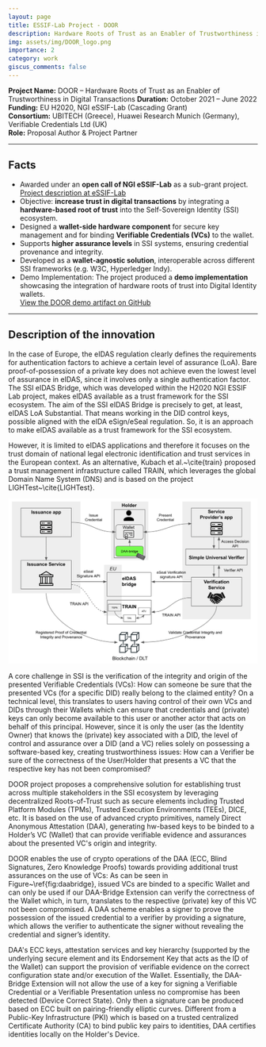 ```yaml
---
layout: page
title: ESSIF-Lab Project - DOOR 
description: Hardware Roots of Trust as an Enabler of Trustworthiness in Digital Transactions
img: assets/img/DOOR_logo.png
importance: 2
category: work
giscus_comments: false
---
```

 
**Project Name:** DOOR – Hardware Roots of Trust as an Enabler of Trustworthiness in Digital Transactions
**Duration:** October 2021 – June 2022  
**Funding:** EU H2020, NGI eSSIF-Lab (Cascading Grant)  
**Consortium:** UBITECH (Greece), Huawei Research Munich (Germany), Verifiable Credentials Ltd (UK)  
**Role:** Proposal Author & Project Partner   

---

## Facts

- Awarded under an **open call of NGI eSSIF-Lab** as a sub-grant project.  [Project description at eSSIF-Lab](https://essif-lab.eu/hardware-roots-of-trust-as-an-enabler-of-trustworthiness-in-digital-transactions-by-ubitech/)
- Objective: **increase trust in digital transactions** by integrating a **hardware-based root of trust** into the Self-Sovereign Identity (SSI) ecosystem.  
- Designed a **wallet-side hardware component** for secure key management and for binding **Verifiable Credentials (VCs)** to the wallet.  
- Supports **higher assurance levels** in SSI systems, ensuring credential provenance and integrity.  
- Developed as a **wallet-agnostic solution**, interoperable across different SSI frameworks (e.g. W3C, Hyperledger Indy).  
- Demo Implementation: The project produced a **demo implementation** showcasing the integration of hardware roots of trust into Digital Identity wallets.  
[View the DOOR demo artifact on GitHub](https://github.com/Door-project/videos/releases/tag/Demo)
---

## Description of the innovation
  
In the case of Europe, the eIDAS regulation clearly defines the requirements for authentication factors to achieve a certain level of assurance (LoA). Bare proof-of-possession of a private key does not achieve even the lowest level of assurance in eIDAS, since it involves only a single authentication factor. The SSI eIDAS Bridge, which was developed within the H2020 NGI ESSIF Lab project, makes eIDAS available as a trust framework for the SSI ecosystem. The aim of the SSI eIDAS Bridge is precisely to get, at least, eIDAS LoA Substantial. That means working in the DID control keys, possible aligned with the eIDA eSign/eSeal regulation. So, it is an approach to make eIDAS available as a trust framework for the SSI ecosystem.

However, it is limited to eIDAS applications and therefore it focuses on the trust domain of national legal electronic identification and trust services in the European context. As an alternative, Kubach et al.~\cite{train} proposed a trust management infrastructure called TRAIN, which leverages the global Domain Name System (DNS) and is based on the project LIGHTest~\cite{LIGHTest}. 

<img src="/assets/img/DOOR_essif.png" width="700">

A core challenge in SSI is the verification of the integrity and origin of the presented Verifiable Credentials (VCs): How can someone be sure that the presented VCs (for a specific DID) really belong to the claimed entity?  On a technical level, this translates to users having control of their own VCs and DIDs through their Wallets which can ensure that credentials and (private) keys can only become available to this user or another actor that acts on behalf of this principal. However, since it is only the user (as the Identity Owner) that knows the (private) key associated with a DID, the level of control and assurance over a DID (and a VC) relies solely on possessing a software-based key, creating trustworthiness issues: How can a Verifier be sure of the correctness of the User/Holder that presents a VC that the respective key has not been compromised?

DOOR project proposes a comprehensive solution for establishing trust across multiple stakeholders in the SSI ecosystem by leveraging decentralized Roots-of-Trust such as secure elements including Trusted Platform Modules (TPMs), Trusted Execution Environments (TEEs), DICE, etc. It is based on the use of advanced crypto primitives, namely Direct Anonymous Attestation (DAA), generating hw-based keys to be binded to a Holder’s VC (Wallet) that can provide verifiable evidence and assurances about the presented VC's origin and integrity.

DOOR enables the use of crypto operations of the DAA (ECC, Blind Signatures, Zero Knowledge Proofs) towards providing additional trust assurances on the use of VCs: As can be seen in Figure~\ref{fig:daabridge}, issued VCs are binded to a specific Wallet and can only be used if our DAA-Bridge Extension can verify the correctness of the Wallet which, in turn, translates to the respective (private) key of this VC not been compromised. A DAA scheme enables a signer to prove the possession of the issued credential to a verifier by providing a signature, which allows the verifier to authenticate the signer without revealing the credential and signer’s identity.


DAA's ECC keys, attestation services and key hierarchy (supported by the underlying secure element and its Endorsement Key that acts as the ID of the Wallet) can support the provision of verifiable evidence on the correct configuration state and/or execution of the Wallet. Essentially, the DAA-Bridge Extension will not allow the use of a key for signing a Verifiable Credential or a Verifiable Presentation unless no compromise has been detected (Device Correct State). Only then a signature can be produced based on ECC built on pairing-friendly elliptic curves. Different from a Public-Key Infrastructure (PKI) which is based on a trusted centralized Certificate Authority (CA) to bind public key pairs to identities, DAA certifies identities locally on the Holder's Device.